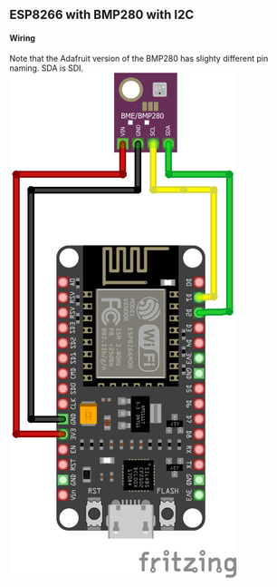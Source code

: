 ## ESP8266 with BMP280 with I2C

#### Wiring
Note that the Adafruit version of the BMP280 has slighty different pin naming. SDA is SDI. 
![wiring scheme](https://github.com/codehub-rony/circuit-drawer/blob/main/sensors/adafruit_BMP280/ESP8266/esp8266_BMP280_i2c.png)
